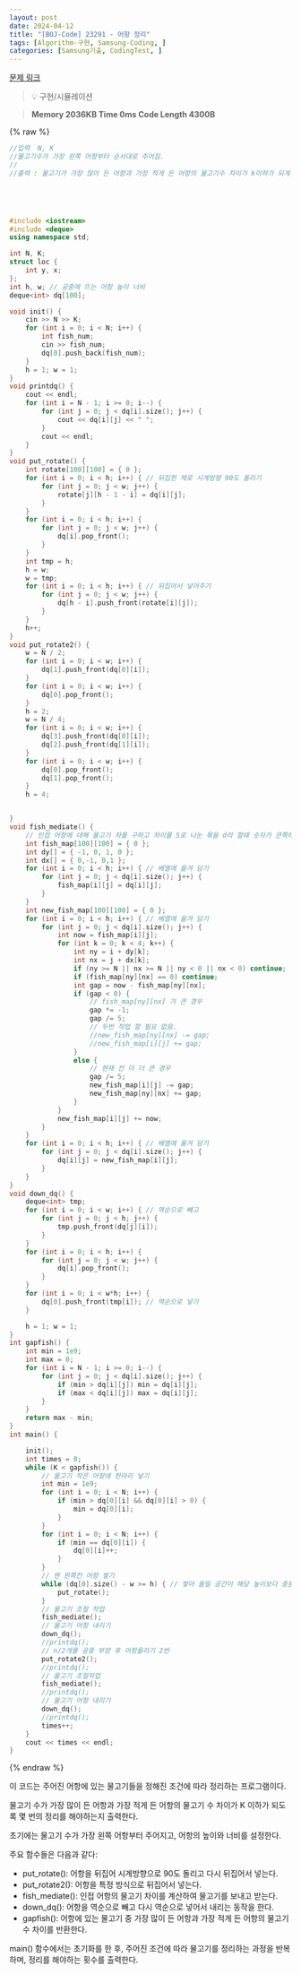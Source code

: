 ```yaml
---
layout: post
date: 2024-04-12
title: "[BOJ-Code] 23291 - 어항 정리"
tags: [Algorithm-구현, Samsung-Coding, ]
categories: [Samsung기출, CodingTest, ]
---
```



[문제 링크](https://www.acmicpc.net/problem/23291)


> 💡 구현/시뮬레이션


> **Memory   2036KB                                   Time   0ms                               Code Length   4300B**



{% raw %}
```c++
//입력  N, K
//물고기수가 가장 왼쪽 어항부터 순서대로 주어짐.
//
//출력 : 물고기가 가장 많이 든 어항과 가장 적게 든 어항의 물고기수 차이가 k이하가 되게 하려면 몇번 정리 해야하는지 출력





#include <iostream>
#include <deque>
using namespace std;

int N, K;
struct loc {
	int y, x;
};
int h, w; // 공중에 뜨는 어항 높이 너비
deque<int> dq[100];

void init() {
	cin >> N >> K;
	for (int i = 0; i < N; i++) {
		int fish_num;
		cin >> fish_num;
		dq[0].push_back(fish_num);
	}
	h = 1; w = 1;
}
void printdq() {
	cout << endl;
	for (int i = N - 1; i >= 0; i--) {
		for (int j = 0; j < dq[i].size(); j++) {
			cout << dq[i][j] << " ";
		}
		cout << endl;
	}
}
void put_rotate() {
	int rotate[100][100] = { 0 };
	for (int i = 0; i < h; i++) { // 뒤집힌 채로 시계방향 90도 돌리기
		for (int j = 0; j < w; j++) {
			rotate[j][h - 1 - i] = dq[i][j];
		}
	}
	for (int i = 0; i < h; i++) {
		for (int j = 0; j < w; j++) {
			dq[i].pop_front();
		}
	}
	int tmp = h;
	h = w;
	w = tmp;
	for (int i = 0; i < h; i++) { // 뒤집어서 넣어주기
		for (int j = 0; j < w; j++) {
			dq[h - i].push_front(rotate[i][j]);
		}
	}
	h++;
}
void put_rotate2() {
	w = N / 2;
	for (int i = 0; i < w; i++) {
		dq[1].push_front(dq[0][i]);
	}
	for (int i = 0; i < w; i++) {
		dq[0].pop_front();
	}
	h = 2;
	w = N / 4;
	for (int i = 0; i < w; i++) {
		dq[3].push_front(dq[0][i]);
		dq[2].push_front(dq[1][i]);
	}
	for (int i = 0; i < w; i++) {
		dq[0].pop_front();
		dq[1].pop_front();
	}
	h = 4;


}
void fish_mediate() {
	// 인접 어항에 대해 물고기 차를 구하고 차이를 5로 나눈 몪을 d라 할때 숫자가 큰쪽에서 작은 쪽으로 물고기 보냄
	int fish_map[100][100] = { 0 };
	int dy[] = { -1, 0, 1, 0 };
	int dx[] = { 0,-1, 0,1 };
	for (int i = 0; i < h; i++) { // 배열에 옮겨 담기
		for (int j = 0; j < dq[i].size(); j++) {
			fish_map[i][j] = dq[i][j];
		}
	}
	int new_fish_map[100][100] = { 0 };
	for (int i = 0; i < h; i++) { // 배열에 옮겨 담기
		for (int j = 0; j < dq[i].size(); j++) {
			int now = fish_map[i][j];
			for (int k = 0; k < 4; k++) {
				int ny = i + dy[k];
				int nx = j + dx[k];
				if (ny >= N || nx >= N || ny < 0 || nx < 0) continue;
				if (fish_map[ny][nx] == 0) continue;
				int gap = now - fish_map[ny][nx];
				if (gap < 0) {
					// fish_map[ny][nx] 가 큰 경우
					gap *= -1;
					gap /= 5;
					// 두번 작업 할 필요 없음.
					//new_fish_map[ny][nx] -= gap;
					//new_fish_map[i][j] += gap;
				}
				else {
					// 현재 칸 이 더 큰 경우
					gap /= 5;
					new_fish_map[i][j] -= gap;
					new_fish_map[ny][nx] += gap;
				}
			}
			new_fish_map[i][j] += now;
		}
	}
	for (int i = 0; i < h; i++) { // 배열에 옮겨 담기
		for (int j = 0; j < dq[i].size(); j++) {
			dq[i][j] = new_fish_map[i][j];
		}
	}
}
void down_dq() {
	deque<int> tmp;
	for (int i = 0; i < w; i++) { // 역순으로 빼고
		for (int j = 0; j < h; j++) {
			tmp.push_front(dq[j][i]);
		}
	}
	for (int i = 0; i < h; i++) {
		for (int j = 0; j < w; j++) {
			dq[i].pop_front();
		}
	}
	for (int i = 0; i < w*h; i++) {
		dq[0].push_front(tmp[i]); // 역순으로 넣기
	}

	h = 1; w = 1;
}
int gapfish() {
	int min = 1e9;
	int max = 0;
	for (int i = N - 1; i >= 0; i--) {
		for (int j = 0; j < dq[i].size(); j++) {
			if (min > dq[i][j]) min = dq[i][j];
			if (max < dq[i][j]) max = dq[i][j];
		}
	}
	return max - min;
}
int main() {

	init();
	int times = 0;
	while (K < gapfish()) {
		// 물고기 작은 어항에 한마리 넣기
		int min = 1e9;
		for (int i = 0; i < N; i++) {
			if (min > dq[0][i] && dq[0][i] > 0) {
				min = dq[0][i];
			}
		}
		for (int i = 0; i < N; i++) {
			if (min == dq[0][i]) {
				dq[0][i]++;
			}
		}
		// 맨 왼쪽칸 어항 쌓기
		while (dq[0].size() - w >= h) { // 쌓아 올릴 공간이 해당 높이보다 충분할때 까지 돌리기
			put_rotate();
		}
		// 물고기 조절 작업
		fish_mediate();
		// 물고기 어항 내리기
		down_dq();
		//printdq();
		// n/2개를 공중 부양 후 어항올리기 2번
		put_rotate2();
		//printdq();
		// 물고기 조절작업
		fish_mediate();
		//printdq();
		// 물고기 어항 내리기
		down_dq();
		//printdq();
		times++;
	}
	cout << times << endl;
}
```
{% endraw %}



이 코드는 주어진 어항에 있는 물고기들을 정해진 조건에 따라 정리하는 프로그램이다.

물고기 수가 가장 많이 든 어항과 가장 적게 든 어항의 물고기 수 차이가 K 이하가 되도록 몇 번의 정리를 해야하는지 출력한다.

초기에는 물고기 수가 가장 왼쪽 어항부터 주어지고, 어항의 높이와 너비를 설정한다.

주요 함수들은 다음과 같다:
- put_rotate(): 어항을 뒤집어 시계방향으로 90도 돌리고 다시 뒤집어서 넣는다.
- put_rotate2(): 어항을 특정 방식으로 뒤집어서 넣는다.
- fish_mediate(): 인접 어항의 물고기 차이를 계산하여 물고기를 보내고 받는다.
- down_dq(): 어항을 역순으로 빼고 다시 역순으로 넣어서 내리는 동작을 한다.
- gapfish(): 어항에 있는 물고기 중 가장 많이 든 어항과 가장 적게 든 어항의 물고기 수 차이를 반환한다.

main() 함수에서는 초기화를 한 후, 주어진 조건에 따라 물고기를 정리하는 과정을 반복하며, 정리를 해야하는 횟수를 출력한다.

